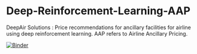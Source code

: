 # Deep-Reinforcement-Learning-AAP
DeepAir Solutions : Price recommendations for ancillary facilities for airline using deep reinforcement learning. AAP refers to Airline Ancillary Pricing. 

[![Binder](https://mybinder.org/badge_logo.svg)](https://mybinder.org/v2/gh/namanUIUC/Deep-Reinforcement-Learning-AAP.git/master)
